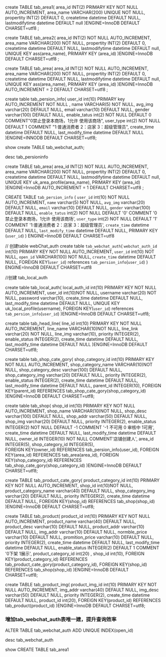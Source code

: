 

create TABLE tab_area1(
	area_id INT(2) PRIMARY KEY NOT NULL AUTO_INCREMENT,
  area_name VARCHAR(200) UNIQUE NOT NULL,
  propertity INT(2) DEFAULT 0,
  createtime datetime DEFAULT NULL,
  lastmodifytime datetime DEFAULT null
)ENGINE=InnoDB DEFAULT CHARSET=utf8 ;

create TABLE tab_area2(
	area_id INT(2)  NOT NULL AUTO_INCREMENT,
  area_name VARCHAR(200) NOT NULL,
  propertity INT(2) DEFAULT 0,
  createtime datetime DEFAULT NULL,
  lastmodifytime datetime DEFAULT null,
  UNIQUE KEY ass(area_name),
  PRIMARY KEY (area_id)
)ENGINE=InnoDB DEFAULT CHARSET=utf8 ;



create TABLE tab_area(
	area_id INT(2)  NOT NULL AUTO_INCREMENT,
  area_name VARCHAR(200) NOT NULL,
  propertity INT(2) DEFAULT 0,
  createtime datetime DEFAULT NULL,
  lastmodifytime datetime DEFAULT null,
  UNIQUE KEY ass(area_name),
  PRIMARY KEY (area_id)
)ENGINE=InnoDB AUTO_INCREMENT = 2 DEFAULT CHARSET=utf8 ;




create table tab_persion_info(
	user_id int(10) PRIMARY key AUTO_INCREMENT NOT NULL ,
  name VARCHAR(5) NOT NULL,
  avg_img varchar(20) DEFAULT NULL,
  email varchar(10) DEFAULT NULL,
  gender varchar(100) DEFAULT NULL,
  enable_tatus int(2) NOT NULL DEFAULT 0 COMMENT"0禁止登录本商场，1允许 使用该商场",
  user_type int(2) NOT NULL DEFAULT 1 COMMENT "1:普通消费者  2：店家  3：超级管理员",
  create_time  datetime DEFAULT NULL,
  last_modify_time datetime  DEFAULT NULL
)ENGINE=INNODB DEFAULT CHARSET=utf8;




show create TABLE tab_webchat_auth;

desc tab_persioninfo



create TABLE tab_area(
	area_id INT(2)  NOT NULL AUTO_INCREMENT,
  area_name VARCHAR(200) NOT NULL,
  propertity INT(2) DEFAULT 0,
  createtime datetime DEFAULT NULL,
  lastmodifytime datetime DEFAULT null,
  UNIQUE KEY uk_area_profile(area_name),
  PRIMARY KEY (area_id)
)ENGINE=InnoDB AUTO_INCREMENT = 1 DEFAULT CHARSET=utf8 ;


CREATE TABLE `tab_persion_info` (
  `user_id` int(10) NOT NULL AUTO_INCREMENT,
  `name` varchar(5) NOT NULL,
  `avg_img` varchar(20) DEFAULT NULL,
  `email` varchar(10) DEFAULT NULL,
  `gender` varchar(100) DEFAULT NULL,
  `enable_tatus` int(2) NOT NULL DEFAULT '0' COMMENT '0禁止登录本商场，1允许 使用该商场',
  `user_type` int(2) NOT NULL DEFAULT '1' COMMENT '1:普通消费者  2：店家  3：超级管理员',
  `create_time` datetime DEFAULT NULL,
  `last_modify_time` datetime DEFAULT NULL,
  PRIMARY KEY (`user_id`)
) ENGINE=InnoDB DEFAULT CHARSET=utf8




// 创建table webChat_auth
create table `tab_webchat_auth`(
	`webchat_auth_id` int(10) PRIMARY KEY NOT NULL AUTO_INCREMENT,
  `user_id` int(10) NOT NULL,
  `open_id` VARCHAR(100) NOT NULL,
  `create_time` datetime DEFAULT NULL,
   FOREIGN KEY(`user_id`) references `tab_persion_info`(`user_id`)
) ENGINE=InnoDB DEFAULT CHARSET=utf8


//创建 tab_local_auth

create table tab_local_auth(
	local_auth_id int(10) PRIMARY KEY NOT NULL AUTO_INCREMENT,
  user_id int(10)NOT NULL,
  username varchar(20) NOT NULL,
  password varchar(10),
  create_time datetime DEFAULT NULL,
  last_modify_time datetime DEFAULT NULL,
  UNIQUE KEY uk_local_profile(username),
  FOREIGN KEY(`user_id`) references `tab_persion_info`(`user_id`)
)ENGINE=InnoDB DEFAULT CHARSET=utf8;



create table tab_head_line(
	line_id int(10) PRIMARY KEY NOT NULL AUTO_INCREMENT,
  line_name VARCHAR(10)NOT NULL,
  line_link varchar(20) NOT NULL,
  line_img varchar(10),
  priority INTEGER(2),
  enable_status INTEGER(2),
  create_time datetime DEFAULT NULL,
  last_modify_time datetime DEFAULT NULL
)ENGINE=InnoDB DEFAULT CHARSET=utf8;



create table tab_shop_cate_gory(
	shop_category_id int(10) PRIMARY KEY NOT NULL AUTO_INCREMENT,
  shop_category_name VARCHAR(10)NOT NULL,
  shop_category_desc varchar(100) DEFAULT NULL,
  shop_category_img varchar(20) DEFAULT NULL,
  priority INTEGER(2),
  enable_status INTEGER(2),
  create_time datetime DEFAULT NULL,
  last_modify_time datetime DEFAULT NULL,
  parent_id INTEGER(10),
  FOREIGN KEY(parent_id) REFERENCES tab_shop_cate_gory(shop_category_id)
)ENGINE=InnoDB DEFAULT CHARSET=utf8;







create table tab_shop(
	shop_id int(10) PRIMARY KEY NOT NULL AUTO_INCREMENT,
  shop_name VARCHAR(10)NOT NULL,
  shop_desc varchar(100) DEFAULT NULL,
  shop_addr varchar(50) DEFAULT NULL,
  shop_img varchar(20) DEFAULT NULL,
  priority INTEGER(2),
  enable_status INTEGER(2) NOT NULL DEFAULT -1 COMMENT '-1 不可用 0 审核中 1可用',
  create_time datetime DEFAULT NULL,
  last_modify_time datetime DEFAULT NULL,
  owner_id INTEGER(10) NOT NULL COMMENT'店铺创建人',
  area_id INTEGER(5),
  shop_category_id INTEGER(5),   
  FOREIGN KEY(owner_id) REFERENCES tab_persion_info(user_id),
  FOREIGN KEY(area_id) REFERENCES tab_area(area_id),
  FOREIGN KEY(shop_category_id) REFERENCES tab_shop_cate_gory(shop_category_id)
)ENGINE=InnoDB DEFAULT CHARSET=utf8;


create TABLE tab_product_cate_gory(
  product_category_id int(10) PRIMARY KEY NOT NULL AUTO_INCREMENT,
  shop_id int(10)NOT NULL,
  product_category_name varchar(40) DEFAULT NULL,
  shop_category_img varchar(20) DEFAULT NULL,
  priority INTEGER(2),
  create_time datetime DEFAULT NULL,
  FOREIGN KEY(shop_id) REFERENCES tab_shop(shop_id)
)ENGINE=InnoDB DEFAULT CHARSET=utf8;


create TABLE tab_product(
  product_id int(10) PRIMARY KEY NOT NULL AUTO_INCREMENT,
  product_name varchar(40) DEFAULT NULL,
  product_desc varchar(10) DEFAULT NULL,
  product_addr varchar(10) DEFAULT NULL,
  img_addr varchar(10) DEFAULT NULL,
  normble_price varchar(10) DEFAULT NULL,
  promition_price varchar(10) DEFAULT NULL,
  priority INTEGER(2),
  create_time datetime DEFAULT NULL,
  last_modify_time datetime DEFAULT NULL,
  enable_status INTEGER(2) DEFAULT 1 COMMENT '0下架 1展示',
  product_category_id int(20) ,
  shop_id int(10),
  FOREIGN KEY(product_category_id) REFERENCES tab_product_cate_gory(product_category_id),
  FOREIGN KEY(shop_id) REFERENCES tab_shop(shop_id)
)ENGINE=InnoDB DEFAULT CHARSET=utf8;

create TABLE tab_product_img(
  product_img_id int(10) PRIMARY KEY NOT NULL AUTO_INCREMENT,
  img_addr varchar(40) DEFAULT NULL,
  img_desc varchar(50) DEFAULT NULL,
  priority INTEGER(2),
  create_time datetime DEFAULT NULL,
  product_id int(20),
  FOREIGN KEY(product_id) REFERENCES tab_product(product_id)
)ENGINE=InnoDB DEFAULT CHARSET=utf8;






### 增加tab_webchat_auth表唯一建，提升查询效率

ALTER TABLE tab_webchat_auth ADD UNIQUE  INDEX(open_id)

desc   tab_webchat_auth

show CREATE TABLE tab_area1

 




